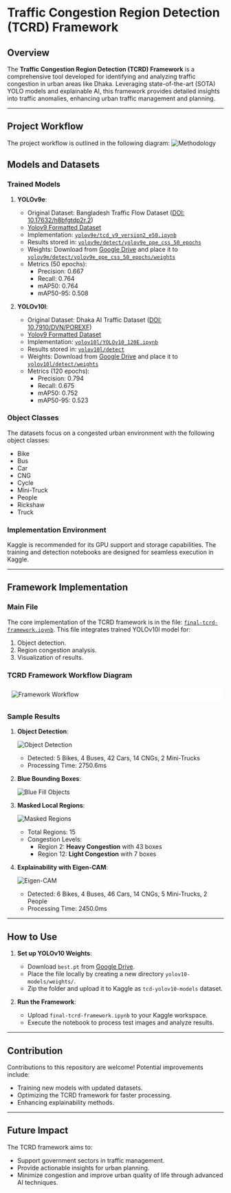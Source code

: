 # Traffic Congestion Region Detection (TCRD) Framework

## Overview
The **Traffic Congestion Region Detection (TCRD) Framework** is a comprehensive tool developed for identifying and analyzing traffic congestion in urban areas like Dhaka. Leveraging state-of-the-art (SOTA) YOLO models and explainable AI, this framework provides detailed insights into traffic anomalies, enhancing urban traffic management and planning.

---

## Project Workflow
The project workflow is outlined in the following diagram:
![Methodology](images/Methodology.png)

## Models and Datasets
### Trained Models
1. **YOLOv9e**:
   - Original Dataset: Bangladesh Traffic Flow Dataset ([DOI: 10.17632/h8bfgtdp2r.2](https://doi.org/10.17632/h8bfgtdp2r.2))
   - [Yolov9 Formatted Dataset](https://universe.roboflow.com/tishas-workspace/traffic-congestion-detection-16ol4)
   - Implementation: [`yolov9e/tcd_v9_version2_e50.ipynb`](yolov9e/tcd_v9_version2_e50.ipynb)
   - Results stored in: [`yolov9e/detect/yolov9e_ppe_css_50_epochs`](yolov9e/detect/yolov9e_ppe_css_50_epochs)
   - Weights: Download from [Google Drive](https://drive.google.com/drive/folders/1kFKvWHMlVikhZLVioI_HUifzeo9QwGAk?usp=drive_link) and place it to [`yolov9e/detect/yolov9e_ppe_css_50_epochs/weights`](yolov9e/detect/yolov9e_ppe_css_50_epochs/weights)
   - Metrics (50 epochs):
     - Precision: 0.667
     - Recall: 0.764
     - mAP50: 0.764
     - mAP50-95: 0.508

2. **YOLOv10l**:
   - Original Dataset: Dhaka AI Traffic Dataset ([DOI: 10.7910/DVN/POREXF](https://doi.org/10.7910/DVN/POREXF))
   - [Yolov9 Formatted Dataset](https://universe.roboflow.com/tishas-workplace/traffic-congestion-detection-vbbnb)
   - Implementation: [`yolov10l/YOLOv10_120E.ipynb`](yolov10l/YOLOv10_120E.ipynb)
   - Results stored in: [`yolov10l/detect`](yolov10l/detect)
   - Weights: Download from [Google Drive](https://drive.google.com/drive/folders/1pz7fTob5Og9fvO0wDZZKb-zWogfy_7ML?usp=drive_link) and place it to [`yolov10l/detect/weights`](yolov10l/detect/weights)
   - Metrics (120 epochs):
     - Precision: 0.794
     - Recall: 0.675
     - mAP50: 0.752
     - mAP50-95: 0.523

### Object Classes
The datasets focus on a congested urban environment with the following object classes:
- Bike
- Bus
- Car
- CNG
- Cycle
- Mini-Truck
- People
- Rickshaw
- Truck

### Implementation Environment
Kaggle is recommended for its GPU support and storage capabilities. The training and detection notebooks are designed for seamless execution in Kaggle.

---

## Framework Implementation
### Main File
The core implementation of the TCRD framework is in the file: [`final-tcrd-framework.ipynb`](final-tcrd-framework.ipynb). This file integrates trained YOLOv10l model for:
1. Object detection.
2. Region congestion analysis.
3. Visualization of results.

### TCRD Framework Workflow Diagram
<div style="background-color: white; padding: 10px;">
  <img src="images/TCRD_FRAMEWORKDiagram_white_bg.drawio.png" alt="Framework Workflow">
</div>


### Sample Results
1. **Object Detection**:

   ![Object Detection](images/object_detection.png)
   
   - Detected: 5 Bikes, 4 Buses, 42 Cars, 14 CNGs, 2 Mini-Trucks
   - Processing Time: 2750.6ms

3. **Blue Bounding Boxes**:

   ![Blue Fill Objects](images/blue_fill_objects.png)

5. **Masked Local Regions**:

   ![Masked Regions](images/masked_local_regions.png)
   
   - Total Regions: 15
   - Congestion Levels:
     - Region 2: **Heavy Congestion** with 43 boxes
     - Region 12: **Light Congestion** with 7 boxes

7. **Explainability with Eigen-CAM**:

   ![Eigen-CAM](images/eigen_cam_results.png)
   
   - Detected: 6 Bikes, 4 Buses, 46 Cars, 14 CNGs, 5 Mini-Trucks, 2 People
   - Processing Time: 2450.0ms

---

## How to Use
1. **Set up YOLOv10 Weights**:
   - Download `best.pt` from [Google Drive](https://drive.google.com/drive/folders/1pz7fTob5Og9fvO0wDZZKb-zWogfy_7ML?usp=drive_link).
   - Place the file locally by creating a new directory `yolov10-models/weights/`.
   - Zip the folder and upload it to Kaggle as `tcd-yolov10-models` dataset.

2. **Run the Framework**:
   - Upload `final-tcrd-framework.ipynb` to your Kaggle workspace.
   - Execute the notebook to process test images and analyze results.

---

## Contribution
Contributions to this repository are welcome! Potential improvements include:
- Training new models with updated datasets.
- Optimizing the TCRD framework for faster processing.
- Enhancing explainability methods.

---

## Future Impact
The TCRD framework aims to:
- Support government sectors in traffic management.
- Provide actionable insights for urban planning.
- Minimize congestion and improve urban quality of life through advanced AI techniques.
